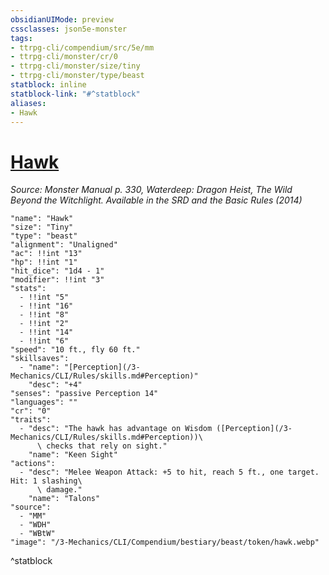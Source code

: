 ```yaml
---
obsidianUIMode: preview
cssclasses: json5e-monster
tags:
- ttrpg-cli/compendium/src/5e/mm
- ttrpg-cli/monster/cr/0
- ttrpg-cli/monster/size/tiny
- ttrpg-cli/monster/type/beast
statblock: inline
statblock-link: "#^statblock"
aliases:
- Hawk
---
```

# [Hawk](3-Mechanics\CLI\Compendium\bestiary\beast/hawk.md)
*Source: Monster Manual p. 330, Waterdeep: Dragon Heist, The Wild Beyond the Witchlight. Available in the <span title='Systems Reference Document (5.1)'>SRD</span> and the Basic Rules (2014)*  

```statblock
"name": "Hawk"
"size": "Tiny"
"type": "beast"
"alignment": "Unaligned"
"ac": !!int "13"
"hp": !!int "1"
"hit_dice": "1d4 - 1"
"modifier": !!int "3"
"stats":
  - !!int "5"
  - !!int "16"
  - !!int "8"
  - !!int "2"
  - !!int "14"
  - !!int "6"
"speed": "10 ft., fly 60 ft."
"skillsaves":
  - "name": "[Perception](/3-Mechanics/CLI/Rules/skills.md#Perception)"
    "desc": "+4"
"senses": "passive Perception 14"
"languages": ""
"cr": "0"
"traits":
  - "desc": "The hawk has advantage on Wisdom ([Perception](/3-Mechanics/CLI/Rules/skills.md#Perception))\
      \ checks that rely on sight."
    "name": "Keen Sight"
"actions":
  - "desc": "Melee Weapon Attack: +5 to hit, reach 5 ft., one target. Hit: 1 slashing\
      \ damage."
    "name": "Talons"
"source":
  - "MM"
  - "WDH"
  - "WBtW"
"image": "/3-Mechanics/CLI/Compendium/bestiary/beast/token/hawk.webp"
```
^statblock